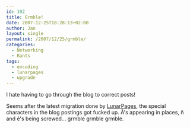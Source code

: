 ```yaml
---
id: 192
title: Grmble!
date: 2007-12-25T18:28:13+02:00
author: Jan
layout: single
permalink: /2007/12/25/grmble/
categories:
  - Networking
  - Rants
tags:
  - encoding
  - lunarpages
  - upgrade
---
```

I hate having to go through the blog to correct posts!

Seems after the latest migration done by [LunarPages](http://www.lunarpages.com/), the special characters in the blog postings got fucked up. Â's appearing in places, ñ and é's being screwed... grmble grmble grmble.